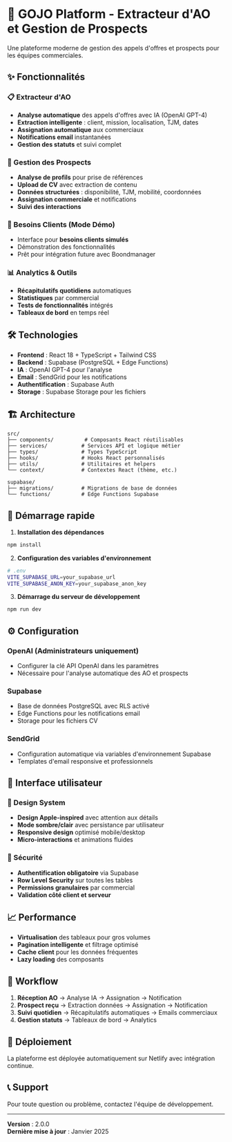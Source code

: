 # 🚀 GOJO Platform - Extracteur d'AO et Gestion de Prospects

Une plateforme moderne de gestion des appels d'offres et prospects pour les équipes commerciales.

## ✨ Fonctionnalités

### 📋 Extracteur d'AO
- **Analyse automatique** des appels d'offres avec IA (OpenAI GPT-4)
- **Extraction intelligente** : client, mission, localisation, TJM, dates
- **Assignation automatique** aux commerciaux
- **Notifications email** instantanées
- **Gestion des statuts** et suivi complet

### 👥 Gestion des Prospects
- **Analyse de profils** pour prise de références
- **Upload de CV** avec extraction de contenu
- **Données structurées** : disponibilité, TJM, mobilité, coordonnées
- **Assignation commerciale** et notifications
- **Suivi des interactions**

### 🎯 Besoins Clients (Mode Démo)
- Interface pour **besoins clients simulés**
- Démonstration des fonctionnalités
- Prêt pour intégration future avec Boondmanager

### 📊 Analytics & Outils
- **Récapitulatifs quotidiens** automatiques
- **Statistiques** par commercial
- **Tests de fonctionnalités** intégrés
- **Tableaux de bord** en temps réel

## 🛠️ Technologies

- **Frontend** : React 18 + TypeScript + Tailwind CSS
- **Backend** : Supabase (PostgreSQL + Edge Functions)
- **IA** : OpenAI GPT-4 pour l'analyse
- **Email** : SendGrid pour les notifications
- **Authentification** : Supabase Auth
- **Storage** : Supabase Storage pour les fichiers

## 🏗️ Architecture

```
src/
├── components/          # Composants React réutilisables
├── services/           # Services API et logique métier
├── types/              # Types TypeScript
├── hooks/              # Hooks React personnalisés
├── utils/              # Utilitaires et helpers
└── context/            # Contextes React (thème, etc.)

supabase/
├── migrations/         # Migrations de base de données
└── functions/          # Edge Functions Supabase
```

## 🚀 Démarrage rapide

1. **Installation des dépendances**
```bash
npm install
```

2. **Configuration des variables d'environnement**
```bash
# .env
VITE_SUPABASE_URL=your_supabase_url
VITE_SUPABASE_ANON_KEY=your_supabase_anon_key
```

3. **Démarrage du serveur de développement**
```bash
npm run dev
```

## ⚙️ Configuration

### OpenAI (Administrateurs uniquement)
- Configurer la clé API OpenAI dans les paramètres
- Nécessaire pour l'analyse automatique des AO et prospects

### Supabase
- Base de données PostgreSQL avec RLS activé
- Edge Functions pour les notifications email
- Storage pour les fichiers CV

### SendGrid
- Configuration automatique via variables d'environnement Supabase
- Templates d'email responsive et professionnels

## 📱 Interface utilisateur

### 🎨 Design System
- **Design Apple-inspired** avec attention aux détails
- **Mode sombre/clair** avec persistance par utilisateur
- **Responsive design** optimisé mobile/desktop
- **Micro-interactions** et animations fluides

### 🔐 Sécurité
- **Authentification obligatoire** via Supabase
- **Row Level Security** sur toutes les tables
- **Permissions granulaires** par commercial
- **Validation côté client et serveur**

## 📈 Performance

- **Virtualisation** des tableaux pour gros volumes
- **Pagination intelligente** et filtrage optimisé
- **Cache client** pour les données fréquentes
- **Lazy loading** des composants

## 🔄 Workflow

1. **Réception AO** → Analyse IA → Assignation → Notification
2. **Prospect reçu** → Extraction données → Assignation → Notification  
3. **Suivi quotidien** → Récapitulatifs automatiques → Emails commerciaux
4. **Gestion statuts** → Tableaux de bord → Analytics

## 🚀 Déploiement

La plateforme est déployée automatiquement sur Netlify avec intégration continue.

## 📞 Support

Pour toute question ou problème, contactez l'équipe de développement.

---

**Version** : 2.0.0  
**Dernière mise à jour** : Janvier 2025